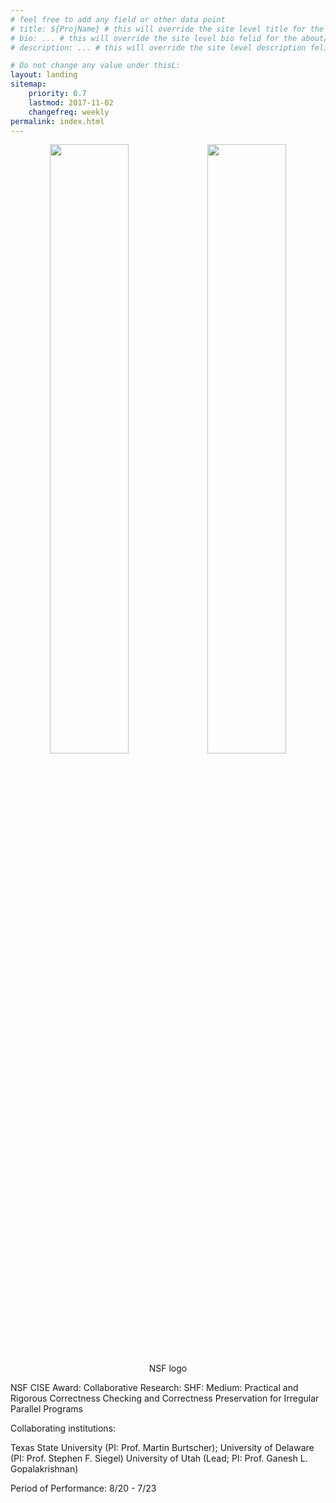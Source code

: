 ```yaml
---
# feel free to add any field or other data point
# title: ${ProjName} # this will override the site level title for the about/landing page
# bio: ... # this will override the site level bio felid for the about/landing page
# description: ... # this will override the site level description felid for the about/landing page

# Do not change any value under thisL:
layout: landing
sitemap:
    priority: 0.7
    lastmod: 2017-11-02
    changefreq: weekly
permalink: index.html
---
```


<center>
    <img src="https://nsf.gov/images/logos/NSF_4-Color_vector_Logo.ai" width="50%"><img src="https://nsf.gov/images/logos/NSF_4-Color_bitmap_Logo.png" width="50%">NSF logo</img></img>
</center>

NSF CISE Award: Collaborative Research: SHF: Medium: Practical and Rigorous Correctness Checking and Correctness Preservation for Irregular Parallel Programs

Collaborating institutions: 

Texas State University (PI: Prof. Martin Burtscher); 
University of Delaware (PI: Prof. Stephen F. Siegel)
University of Utah (Lead; PI: Prof. Ganesh L. Gopalakrishnan)

Period of Performance: 8/20 - 7/23
